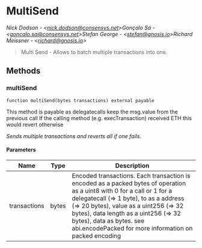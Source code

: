 # MultiSend

*Nick Dodson - &lt;nick.dodson@consensys.net&gt;Gonçalo Sá - &lt;goncalo.sa@consensys.net&gt;Stefan George - &lt;stefan@gnosis.io&gt;Richard Meissner - &lt;richard@gnosis.io&gt;*

> Multi Send - Allows to batch multiple transactions into one.





## Methods

### multiSend

```solidity
function multiSend(bytes transactions) external payable
```

This method is payable as delegatecalls keep the msg.value from the previous call         If the calling method (e.g. execTransaction) received ETH this would revert otherwise

*Sends multiple transactions and reverts all if one fails.*

#### Parameters

| Name | Type | Description |
|---|---|---|
| transactions | bytes | Encoded transactions. Each transaction is encoded as a packed bytes of                     operation as a uint8 with 0 for a call or 1 for a delegatecall (=&gt; 1 byte),                     to as a address (=&gt; 20 bytes),                     value as a uint256 (=&gt; 32 bytes),                     data length as a uint256 (=&gt; 32 bytes),                     data as bytes.                     see abi.encodePacked for more information on packed encoding |




